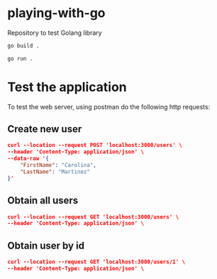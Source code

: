 # playing-with-go
Repository to test Golang library

```bash
go build .
```


```bash
go run .
```

# Test the application
To test the web server, using postman do the following http requests:

## Create new user
```json
curl --location --request POST 'localhost:3000/users' \
--header 'Content-Type: application/json' \
--data-raw '{
    "FirstName": "Carolina",
    "LastName": "Martinez"
}'
```

## Obtain all users
```json
curl --location --request GET 'localhost:3000/users' \
--header 'Content-Type: application/json' \
```

## Obtain user by id
```json
curl --location --request GET 'localhost:3000/users/1' \
--header 'Content-Type: application/json' \
```

